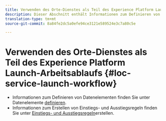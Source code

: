 ```yaml
---
title: Verwenden des Orte-Dienstes als Teil des Experience Platform Launch-Arbeitsablaufs
description: Dieser Abschnitt enthält Informationen zum Definieren von Datenelementen und zum Erstellen von Einstiegs- und Ausstiegsregeln in Experience Platform Launch, die mit dem Places Service verwendet werden können.
translation-type: tm+mt
source-git-commit: 8a84fe2dc5a0efe94ce3121e589524e3c7a80c5e

---
```



# Verwenden des Orte-Dienstes als Teil des Experience Platform Launch-Arbeitsablaufs {#loc-service-launch-workflow}

* Informationen zum Definieren von Datenelementen finden Sie unter Datenelemente [definieren](/help/use-places-launch-workflow/define-data-elements.md).
* Informationen zum Erstellen von Einstiegs- und Ausstiegsregeln finden Sie unter [Einstiegs- und Ausstiegsregeln](/help/use-places-launch-workflow/create-rule-places-property.md)erstellen.
